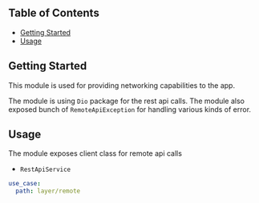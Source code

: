 ## Table of Contents

- [Getting Started](#getting-started)
- [Usage](#usage)

## Getting Started

This module is used for providing networking capabilities to the app.

The module is using `Dio` package for the rest api calls. The module also exposed bunch of `RemoteApiException` for handling various kinds of error.

## Usage

The module exposes client class for remote api calls
- `RestApiService`

```yaml
use_case:
  path: layer/remote
```